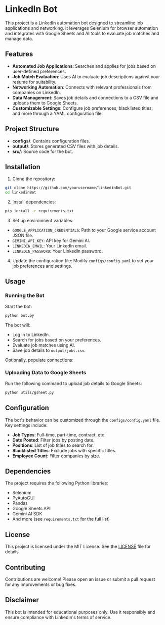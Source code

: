 # LinkedIn Bot

This project is a LinkedIn automation bot designed to streamline job applications and networking. It leverages Selenium for browser automation and integrates with Google Sheets and AI tools to evaluate job matches and manage data.

## Features

- **Automated Job Applications**: Searches and applies for jobs based on user-defined preferences.
- **Job Match Evaluation**: Uses AI to evaluate job descriptions against your resume for suitability.
- **Networking Automation**: Connects with relevant professionals from companies on LinkedIn.
- **Data Management**: Saves job details and connections to a CSV file and uploads them to Google Sheets.
- **Customizable Settings**: Configure job preferences, blacklisted titles, and more through a YAML configuration file.

## Project Structure

- **configs/**: Contains configuration files.
- **output/**: Stores generated CSV files with job details.
- **src/**: Source code for the bot.

## Installation

1. Clone the repository:
  ```bash
  git clone https://github.com/yourusername/linkedinBot.git
  cd linkedinBot
  ```

2. Install dependencies:
  ```bash
  pip install -r requirements.txt
  ```

3. Set up environment variables:
  - `GOOGLE_APPLICATION_CREDENTIALS`: Path to your Google service account JSON file.
  - `GEMINI_API_KEY`: API key for Gemini AI.
  - `LINKEDIN_EMAIL`: Your LinkedIn email.
  - `LINKEDIN_PASSWORD`: Your LinkedIn password.

4. Update the configuration file:
  Modify `configs/config.yaml` to set your job preferences and settings.

## Usage

### Running the Bot

Start the bot:
```bash
python bot.py
```

The bot will:
- Log in to LinkedIn.
- Search for jobs based on your preferences.
- Evaluate job matches using AI.
- Save job details to `output/jobs.csv`.

Optionally, populate connections:

### Uploading Data to Google Sheets

Run the following command to upload job details to Google Sheets:
```bash
python utils/gsheet.py
```

## Configuration

The bot's behavior can be customized through the `configs/config.yaml` file. Key settings include:
- **Job Types**: Full-time, part-time, contract, etc.
- **Date Posted**: Filter jobs by posting date.
- **Positions**: List of job titles to search for.
- **Blacklisted Titles**: Exclude jobs with specific titles.
- **Employee Count**: Filter companies by size.

## Dependencies

The project requires the following Python libraries:
- Selenium
- PyAutoGUI
- Pandas
- Google Sheets API
- Gemini AI SDK
- And more (see `requirements.txt` for the full list)

## License

This project is licensed under the MIT License. See the [LICENSE](LICENSE) file for details.

## Contributing

Contributions are welcome! Please open an issue or submit a pull request for any improvements or bug fixes.

## Disclaimer

This bot is intended for educational purposes only. Use it responsibly and ensure compliance with LinkedIn's terms of service.
```
